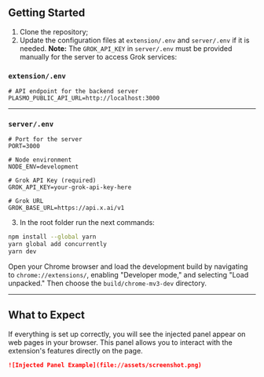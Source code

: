 ## Getting Started

1. Clone the repository;
2. Update the configuration files at `extension/.env` and `server/.env` if it is needed. **Note:** The `GROK_API_KEY` in `server/.env` must be provided manually for the server to access Grok services:

### `extension/.env`

```env
# API endpoint for the backend server
PLASMO_PUBLIC_API_URL=http://localhost:3000
```

---

### `server/.env`

```env
# Port for the server
PORT=3000

# Node environment
NODE_ENV=development

# Grok API Key (required)
GROK_API_KEY=your-grok-api-key-here

# Grok URL
GROK_BASE_URL=https://api.x.ai/v1
```

3. In the root folder run the next commands:

```bash
npm install --global yarn
yarn global add concurrently
yarn dev
```

Open your Chrome browser and load the development build by navigating to `chrome://extensions/`, enabling "Developer mode," and selecting "Load unpacked." Then choose the `build/chrome-mv3-dev` directory.

---

## What to Expect

If everything is set up correctly, you will see the injected panel appear on web pages in your browser. This panel allows you to interact with the extension's features directly on the page.

```markdown
![Injected Panel Example](file://assets/screenshot.png)
```
